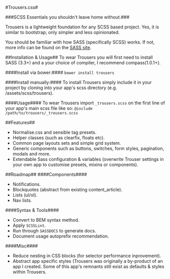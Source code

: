 #Trousers.css#

###SCSS Essentials you shouldn't leave home without.###

Trousers is a lightweight foundation for any SCSS based project. Yes, it is similar to bootstrap; only simpler and less opinionated.

You should be familiar with how SASS (specifically SCSS) works. If not, more info can be found on the [SASS site](http://sass-lang.com/).

##Installation & Usage##
To wear Trousers you will first need to install SASS (3.3+) and a your choice of compiler, I recommend compass(1.0.1+).

####Install via bower:####
`bower install trousers`

####Install manually:####
To install Trousers simply include it in your project by cloning into your app's scss directory (e.g. /assets/scss/trousers).

####Usage####
To wear Trousers import `_trousers.scss` on the first line of your app's main scss file like so:
`@include /path/to/trousers/_trousers.scss`

##Features##
- Normalise.css and sensible tag presets.
- Helper classes (such as clearfix, floats etc).
- Common page layouts sets and simple grid system.
- Generic components such as buttons, switches, form styles, pagination, modals and more.
- Extendable Sass configuration & variables (overwrite Trouser settings in your own app to customise presets, mixins or components).

##Roadmap##
####Components####
- Notifications.
- Blockquotes (abstract from existing content_article).
- Lists (ul/ol).
- Nav lists.

####Syntax & Tools####
- Convert to BEM syntax method.
- Apply `SCSSLint`.
- Run through `SASSDOCS` to generate docs.
- Document usage autoprefix recommendation.

####Misc####
- Reduce nesting in CSS blocks (for selector performance inprovement).
- Abstract app specific styles (Trousers was originally a by-product of an app I created. Some of this app's remnants still exist as defaults & styles within Trousers.